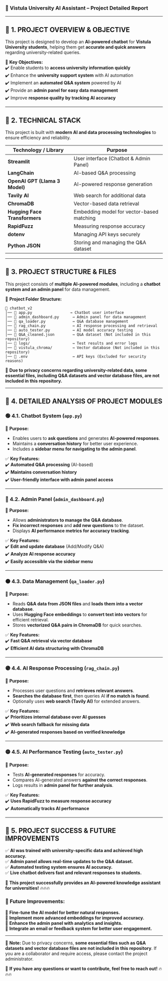 ### 📌 **Vistula University AI Assistant – Project Detailed Report**  

---

## **📍 1. PROJECT OVERVIEW & OBJECTIVE**  
This project is designed to develop an **AI-powered chatbot** for **Vistula University students**, helping them get **accurate and quick answers** regarding university-related queries.  

🔹 **Key Objectives:**  
✔️ Enable students to **access university information quickly**  
✔️ Enhance the **university support system** with AI automation  
✔️ Implement an **automated Q&A system** powered by AI  
✔️ Provide an **admin panel for easy data management**  
✔️ Improve **response quality by tracking AI accuracy**  

---

## **📍 2. TECHNICAL STACK**  
This project is built with **modern AI and data processing technologies** to ensure efficiency and reliability.  

| **Technology / Library** | **Purpose** |
|------------------|----------------------|
| **Streamlit** | User interface (Chatbot & Admin Panel) |
| **LangChain** | AI-based Q&A processing |
| **OpenAI GPT (Llama 3 Model)** | AI-powered response generation |
| **Tavily AI** | Web search for additional data |
| **ChromaDB** | Vector-based data retrieval |
| **Hugging Face Transformers** | Embedding model for vector-based matching |
| **RapidFuzz** | Measuring response accuracy |
| **dotenv** | Managing API keys securely |
| **Python JSON** | Storing and managing the Q&A dataset |

---

## **📍 3. PROJECT STRUCTURE & FILES**  
This project consists of **multiple AI-powered modules**, including a **chatbot system and an admin panel** for data management.  

📂 **Project Folder Structure:**  

```
📁 chatbot_v2
│── 📄 app.py                 → Chatbot user interface
│── 📄 admin_dashboard.py      → Admin panel for data management
│── 📄 qa_loader.py            → Q&A database management
│── 📄 rag_chain.py            → AI response processing and retrieval
│── 📄 auto_tester.py          → AI model accuracy testing
│── 📄 Q&A_cleaned.json        → Q&A dataset (Not included in this repository)
│── 📁 logs/                   → Test results and error logs
│── 📁 vistula_chroma/         → Vector database (Not included in this repository)
│── 📄 .env                    → API keys (Excluded for security reasons)
```
📌 **Due to privacy concerns regarding university-related data, some essential files, including Q&A datasets and vector database files, are not included in this repository.**  

---

## **📍 4. DETAILED ANALYSIS OF PROJECT MODULES**  

### **🟢 4.1. Chatbot System (`app.py`)**
📌 **Purpose:**  
- Enables users to **ask questions** and generates **AI-powered responses**.  
- Maintains a **conversation history** for better user experience.  
- Includes a **sidebar menu for navigating to the admin panel**.  

✅ **Key Features:**  
✔️ **Automated Q&A processing** (AI-based)  
✔️ **Maintains conversation history**  
✔️ **User-friendly interface with admin panel access**  

---

### **🔵 4.2. Admin Panel (`admin_dashboard.py`)**
📌 **Purpose:**  
- Allows **administrators to manage the Q&A database**.  
- **Fix incorrect responses** and **add new questions** to the dataset.  
- Displays **AI performance metrics for accuracy tracking**.  

✅ **Key Features:**  
✔️ **Edit and update database** (Add/Modify Q&A)  
✔️ **Analyze AI response accuracy**  
✔️ **Easily accessible via the sidebar menu**  

---

### **🟠 4.3. Data Management (`qa_loader.py`)**
📌 **Purpose:**  
- Reads **Q&A data from JSON files** and **loads them into a vector database**.  
- Uses **Hugging Face embeddings** to **convert text into vectors** for efficient retrieval.  
- Stores **vectorized Q&A pairs in ChromaDB** for quick searches.  

✅ **Key Features:**  
✔️ **Fast Q&A retrieval via vector database**  
✔️ **Efficient AI data structuring with ChromaDB**  

---

### **🟣 4.4. AI Response Processing (`rag_chain.py`)**
📌 **Purpose:**  
- Processes user questions and **retrieves relevant answers**.  
- **Searches the database first**, then queries AI **if no match is found**.  
- Optionally uses **web search (Tavily AI)** for extended answers.  

✅ **Key Features:**  
✔️ **Prioritizes internal database over AI guesses**  
✔️ **Web search fallback for missing data**  
✔️ **AI-generated responses based on verified knowledge**  

---

### **🟡 4.5. AI Performance Testing (`auto_tester.py`)**
📌 **Purpose:**  
- Tests **AI-generated responses** for accuracy.  
- Compares AI-generated answers **against the correct responses**.  
- Logs results in **admin panel for further analysis**.  

✅ **Key Features:**  
✔️ **Uses RapidFuzz to measure response accuracy**  
✔️ **Automatically tracks AI performance**  

---

## **📍 5. PROJECT SUCCESS & FUTURE IMPROVEMENTS**  
✅ **AI was trained with university-specific data and achieved high accuracy.**  
✅ **Admin panel allows real-time updates to the Q&A dataset.**  
✅ **Automated testing system ensures AI accuracy.**  
✅ **Live chatbot delivers fast and relevant responses to students.**  

🚀 **This project successfully provides an AI-powered knowledge assistant for universities!** 🔥🔥🔥  

### **🔮 Future Improvements:**  
🔹 **Fine-tune the AI model for better natural responses.**  
🔹 **Implement more advanced embeddings for improved accuracy.**  
🔹 **Enhance the admin panel with analytics and insights.**  
🔹 **Integrate an email or feedback system for better user engagement.**  

---

📌 **Note:** Due to privacy concerns, **some essential files such as Q&A datasets and vector database files are not included in this repository**. If you are a collaborator and require access, please contact the project administrator.  

🚀 **If you have any questions or want to contribute, feel free to reach out!** 🔥🔥🔥
